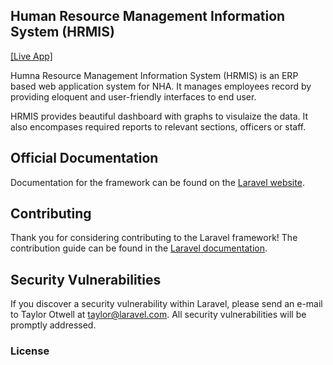 ## Human Resource Management Information System (HRMIS)

[[Live App]](http://125.209.107.136:81/hrmis)

Humna Resource Management Information System (HRMIS) is an ERP based web application system for NHA. It manages employees record by providing eloquent and user-friendly interfaces to end user.

HRMIS provides beautiful dashboard with graphs to visulaize the data. It also encompases required reports to relevant sections, officers or staff.

## Official Documentation

Documentation for the framework can be found on the [Laravel website](http://laravel.com/docs).

## Contributing

Thank you for considering contributing to the Laravel framework! The contribution guide can be found in the [Laravel documentation](http://laravel.com/docs/contributions).

## Security Vulnerabilities

If you discover a security vulnerability within Laravel, please send an e-mail to Taylor Otwell at taylor@laravel.com. All security vulnerabilities will be promptly addressed.

### License

